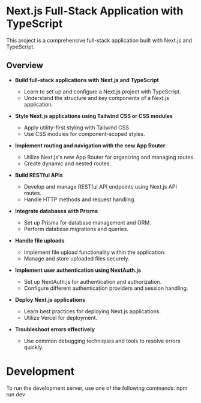 # Next.js Full-Stack Application with TypeScript

This project is a comprehensive full-stack application built with Next.js and TypeScript.

## Overview

- **Build full-stack applications with Next.js and TypeScript**
  - Learn to set up and configure a Next.js project with TypeScript.
  - Understand the structure and key components of a Next.js application.

- **Style Next.js applications using Tailwind CSS or CSS modules**
  - Apply utility-first styling with Tailwind CSS.
  - Use CSS modules for component-scoped styles.

- **Implement routing and navigation with the new App Router**
  - Utilize Next.js's new App Router for organizing and managing routes.
  - Create dynamic and nested routes.

- **Build RESTful APIs**
  - Develop and manage RESTful API endpoints using Next.js API routes.
  - Handle HTTP methods and request handling.

- **Integrate databases with Prisma**
  - Set up Prisma for database management and ORM.
  - Perform database migrations and queries.

- **Handle file uploads**
  - Implement file upload functionality within the application.
  - Manage and store uploaded files securely.

- **Implement user authentication using NextAuth.js**
  - Set up NextAuth.js for authentication and authorization.
  - Configure different authentication providers and session handling.

- **Deploy Next.js applications**
  - Learn best practices for deploying Next.js applications.
  - Utilize Vercel for deployment.

- **Troubleshoot errors effectively**
  - Use common debugging techniques and tools to resolve errors quickly.

# Development
To run the development server, use one of the following commands: npm run dev


 
